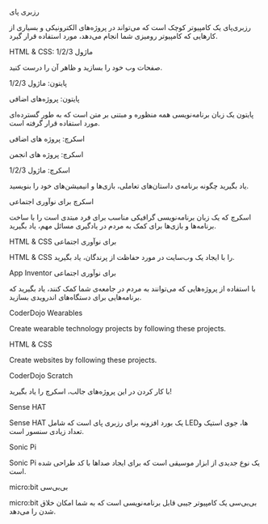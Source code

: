 رزبری پای

رزبری‌پای یک کامپیوتر کوچک است که می‌تواند در پروژه‌های الکترونیکی و بسیاری از کارهایی که کامپیوتر رومیزی شما انجام می‌دهد، مورد استفاده قرار گیرد.

HTML & CSS: ماژول 1/2/3

صفحات وب خود را بسازید و ظاهر آن را درست کنید.

پایتون: ماژول 1/2/3

پایتون: پروژه‌های اضافی

پایتون یک زبان برنامه‌نویسی همه منظوره و مبتنی بر متن است که به طور گسترده‌ای مورد استفاده قرار گرفته است.

اسکرچ: پروژه های اضافی

اسکرچ: پروژه های انجمن

اسکرچ: ماژول 1/2/3

یاد بگیرید چگونه برنامه‌ی داستان‌های تعاملی، بازی‌ها و انیمیشن‌های خود را بنویسید.

اسکرچ برای نوآوری اجتماعی

اسکرچ که یک زبان برنامه‌نویسی گرافیکی مناسب برای فرد مبتدی است را با ساخت برنامه‌ها و بازی‌ها برای کمک به مردم در یادگیری مسائل مهم، یاد بگیرید.

HTML & CSS برای نوآوری اجتماعی

HTML & CSS را با ایجاد یک وب‌سایت در مورد حفاظت از پرندگان، یاد بگیرید.

App Inventor برای نوآوری اجتماعی

با استفاده از پروژه‌هایی که می‌توانند به مردم در جامعه‌ی شما کمک کنند، یاد بگیرید که برنامه‌هایی برای دستگاه‌های اندرویدی بسازید.

CoderDojo Wearables

Create wearable technology projects by following these projects.

HTML & CSS

Create websites by following these projects.

CoderDojo Scratch

با کار کردن در این پروژه‌های جالب، اسکرچ را یاد بگیرید!

Sense HAT

Sense HAT یک بورد افزونه برای رزبری پای است که شامل LEDها، جوی استیک و تعداد زیادی سنسور است.

Sonic Pi

Sonic Pi یک نوع جدیدی از ابزار موسیقی است که برای ایجاد صداها با کد طراحی شده است.

micro:bit بی‌بی‌سی

micro:bit بی‌بی‌سی یک کامپیوتر جیبی قابل برنامه‌نویسی است که به شما امکان خلاق شدن را می‌دهد.